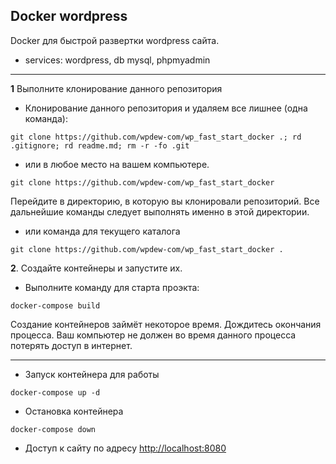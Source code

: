 Docker wordpress
---
Docker для быстрой развертки wordpress сайта. 

* services: wordpress, db mysql, phpmyadmin
<hr/>

**1** Выполните клонирование данного репозитория 
* Клонирование данного репозитория и удаляем все лишнее (одна команда):

```shell script
git clone https://github.com/wpdew-com/wp_fast_start_docker .; rd .gitignore; rd readme.md; rm -r -fo .git
```

* или в любое место на вашем компьютере. 

```shell script
git clone https://github.com/wpdew-com/wp_fast_start_docker
```

Перейдите в директорию, в которую вы клонировали репозиторий. Все дальнейшие команды следует выполнять именно в этой директории.

* или команда для текущего каталога
```shell script
git clone https://github.com/wpdew-com/wp_fast_start_docker .
```

**2**. Создайте контейнеры и запустите их.

* Выполните команду для старта проэкта:

```shell script
docker-compose build
```

Создание контейнеров займёт некоторое время. Дождитесь окончания процесса. Ваш компьютер не должен во время данного процесса потерять доступ в интернет.  
<hr/>

* Запуск контейнера для работы
```shell script
docker-compose up -d
```
* Остановка контейнера
```shell script
docker-compose down
```
* Доступ к сайту по адресу [http://localhost:8080](http://localhost:8080)